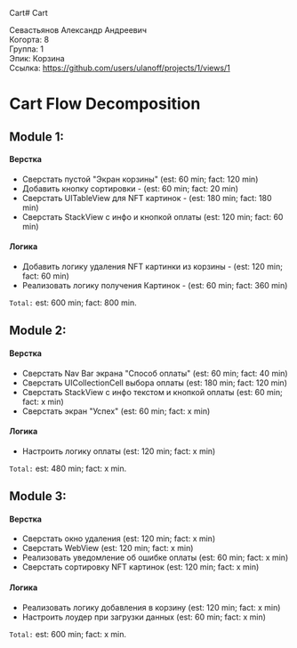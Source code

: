 Cart# Cart

Севастьянов Александр Андреевич
<br /> Когорта: 8
<br /> Группа: 1
<br /> Эпик: Корзина
<br /> Ссылка: https://github.com/users/ulanoff/projects/1/views/1

# Cart Flow Decomposition


## Module 1:

#### Верстка
 - Сверстать пустой "Экран корзины" (est: 60 min; fact: 120 min)
 - Добавить кнопку сортировки - (est: 60 min; fact: 20 min)
 - Сверстать UITableView для NFT картинок  - (est: 180 min; fact: 180 min)
 - Сверстать StackView с инфо и кнопкой оплаты (est: 120 min; fact: 60 min)

#### Логика
 - Добавить логику удаления NFT картинки из корзины - (est: 120 min; fact: 60 min)
 - Реализовать логику получения Картинок - (est: 60 min; fact: 360 min)

`Total:` est: 600 min; fact: 800 min.


## Module 2:
#### Верстка
 - Сверстать Nav Bar экрана "Способ оплаты" (est: 60 min; fact: 40 min)
 - Сверстать UICollectionCell выбора оплаты (est: 180 min; fact: 120 min)
 - Сверстать StackView с инфо текстом и кнопкой оплаты (est: 60 min; fact: x min)
 - Сверстать экран "Успех" (est: 60 min; fact: x min)

#### Логика
 - Настроить логику оплаты (est: 120 min; fact: x min)

`Total:` est: 480 min; fact: x min.

## Module 3:
#### Верстка
 - Сверстать окно удаления (est: 120 min; fact: x min)
 - Сверстать WebView (est: 120 min; fact: x min) 
 - Реализовать уведомление об ошибке оплаты (est: 60 min; fact: x min)
 - Сверстать сортировку NFT картинок (est: 120 min; fact: x min)


#### Логика
 - Реализовать логику добавления в корзину (est: 120 min; fact: x min)
 - Настроить лоудер при загрузки данных (est: 60 min; fact: x min)

`Total:` est: 600 min; fact: x min.

